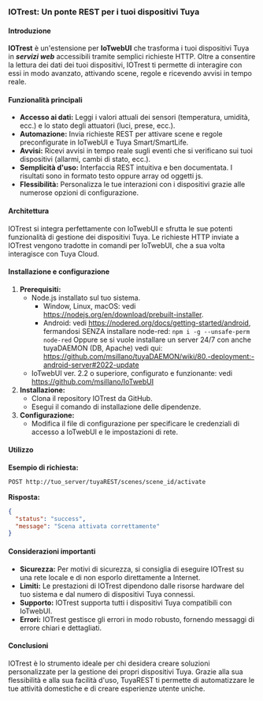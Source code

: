 ### **IOTrest: Un ponte REST per i tuoi dispositivi Tuya**

#### **Introduzione**

**IOTrest** è un'estensione per **IoTwebUI** che trasforma i tuoi dispositivi Tuya in _**servizi web**_ accessibili tramite semplici richieste HTTP. Oltre a consentire la lettura dei dati dei tuoi dispositivi, IOTrest ti permette di interagire con essi in modo avanzato, attivando scene, regole e ricevendo avvisi in tempo reale.

#### **Funzionalità principali**

* **Accesso ai dati:** Leggi i valori attuali dei sensori (temperatura, umidità, ecc.) e lo stato degli attuatori (luci, prese, ecc.).
* **Automazione:** Invia richieste REST per attivare scene e regole preconfigurate in IoTwebUI e Tuya Smart/SmartLife.
* **Avvisi:** Ricevi avvisi in tempo reale sugli eventi che si verificano sui tuoi dispositivi (allarmi, cambi di stato, ecc.).
* **Semplicità d'uso:** Interfaccia REST intuitiva e ben documentata. I risultati sono in formato testo oppure array od oggetti js.
* **Flessibilità:** Personalizza le tue interazioni con i dispositivi grazie alle numerose opzioni di configurazione.

#### **Architettura**

IOTrest si integra perfettamente con IoTwebUI e sfrutta le sue potenti funzionalità di gestione dei dispositivi Tuya. Le richieste HTTP inviate a IOTrest vengono tradotte in comandi per IoTwebUI, che a sua volta interagisce con Tuya Cloud.

#### **Installazione e configurazione**

1. **Prerequisiti:**
   * Node.js installato sul tuo sistema.
       * Window, Linux, macOS: vedi https://nodejs.org/en/download/prebuilt-installer.
       * Android: vedi https://nodered.org/docs/getting-started/android, fermandosi SENZA installare node-red:  `npm i -g --unsafe-perm node-red`
                  Oppure se si vuole installare un server 24/7 con anche tuyaDAEMON (DB, Apache) vedi qui: https://github.com/msillano/tuyaDAEMON/wiki/80.-deployment:-android-server#2022-update  
   * IoTwebUI ver. 2.2 o superiore, configurato e funzionante: vedi https://github.com/msillano/IoTwebUI
2. **Installazione:**
   * Clona il repository IOTrest da GitHub.
   * Esegui il comando di installazione delle dipendenze.
3. **Configurazione:**
   * Modifica il file di configurazione per specificare le credenziali di accesso a IoTwebUI e le impostazioni di rete.

#### **Utilizzo**

**Esempio di richiesta:**

```bash
POST http://tuo_server/tuyaREST/scenes/scene_id/activate
```

**Risposta:**

```json
{
  "status": "success",
  "message": "Scena attivata correttamente"
}
```

#### **Considerazioni importanti**

* **Sicurezza:** Per motivi di sicurezza, si consiglia di eseguire IOTrest su una rete locale e di non esporlo direttamente a Internet.
* **Limiti:** Le prestazioni di IOTrest dipendono dalle risorse hardware del tuo sistema e dal numero di dispositivi Tuya connessi.
* **Supporto:** IOTrest supporta tutti i dispositivi Tuya compatibili con IoTwebUI.
* **Errori:** IOTrest gestisce gli errori in modo robusto, fornendo messaggi di errore chiari e dettagliati.

#### **Conclusioni**

IOTrest è lo strumento ideale per chi desidera creare soluzioni personalizzate per la gestione dei propri dispositivi Tuya. Grazie alla sua flessibilità e alla sua facilità d'uso, TuyaREST ti permette di automatizzare le tue attività domestiche e di creare esperienze utente uniche.



